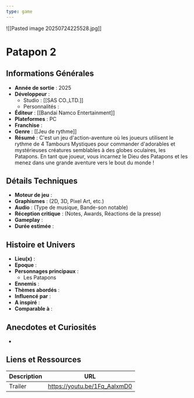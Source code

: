 ```yaml
---
type: game
---
```

![[Pasted image 20250724225528.jpg]]
# Patapon 2

## Informations Générales

- **Année de sortie** : 2025
- **Développeur** : 
	- Studio : [[SAS CO.,LTD.]]
	- Personnalités : 
- **Éditeur** : [[Bandai Namco Entertainment]]
- **Plateformes** : PC
- **Franchise** : 
- **Genre** : [[Jeu de rythme]]
- **Résumé** : C'est un jeu d'action-aventure où les joueurs utilisent le rythme de 4 Tambours Mystiques pour commander d'adorables et mystérieuses créatures semblables à des globes oculaires, les Patapons. En tant que joueur, vous incarnez le Dieu des Patapons et les menez dans une grande aventure vers le bout du monde !



## Détails Techniques
- **Moteur de jeu** : 
- **Graphismes** : (2D, 3D, Pixel Art, etc.)
- **Audio** : (Type de musique, Bande-son notable)
- **Réception critique** : (Notes, Awards, Réactions de la presse)
- **Gameplay** :
- **Durée estimée** : 

## Histoire et Univers
- **Lieu(x)** : 
- **Epoque** : 
- **Personnages principaux** : 
	- Les Patapons
- **Ennemis** :
- **Thèmes abordés** : 
- **Influencé par** :
- **A inspiré** : 
- **Comparable à** :
## Anecdotes et Curiosités
- 
## Liens et Ressources

| Description | URL                          |
| ----------- | ---------------------------- |
| Trailer     | https://youtu.be/1Fq_AalxmD0 |

